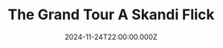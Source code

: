---
title: "The Grand Tour A Skandi Flick"
year: 2016
date: 2024-11-24T22:00:00.000Z
permalink: /almanac/tv/2024-11-23-the-grand-tour-skandi-flick/index.html
customImage: 1008
tmdbid: 67557
---